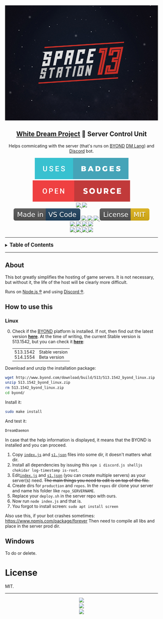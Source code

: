 
<p align="center">
  <img src="assets/Space_Station_13_logo_(space_bg).png" />
  <h2 align="center">
    <a href="https://github.com/frosty-dev/white-dream-main/">White Dream Project</a> 🤖 Server Control Unit
  </h2>

  <p align="center">Helps commicating with the server (that's runs on <a href="http://byond.com/">BYOND</a> <a href=" https://github.com/topics/byond?l=dm">DM Lang</a>) and <a href="https://discord.com/">Discord</a> bot.
  </p>
</p>

<p align="center">
  <a href="">
    <img src="assets/uses-badges.svg"/>
  </a>
  <a href="">
    <img src="assets/open-source.svg"/>
  </a>

  <br>

  <a href="https://forthebadge.com">
    <img src="https://forthebadge.com/images/badges/made-with-javascript.svg"/>
  </a>
  <a href="https://forthebadge.com">
    <img src="https://forthebadge.com/images/badges/made-with-markdown.svg"/>
  </a>

  <br>

  <a href="https://code.visualstudio.com/">
    <img src="assets/Made_in-VS_Code-1f425f.svg "/>
  </a>
  <a href="">
    <img src="https://badgen.net/github/checks/Gesugao-san/wdbot/master/ubuntu"/>
  </a>
  <a href="">
    <img src="https://badgen.net/github/checks/Gesugao-san/wdbot/master/windows"/>
  </a>
  <a href="">
    <img src="https://img.shields.io/snyk/vulnerabilities/github/Gesugao-san/wdbot"/>
  </a>
  <a href="https://opensource.org/licenses/MIT">
    <img src="assets/License-MIT-yellow.svg"/>
  </a>

  <br>

  <a href="">
    <img src="https://status.david-dm.org/gh/Gesugao-san/wdbot.svg"/>
  <a href="">
    <img src="https://status.david-dm.org/gh/Gesugao-san/wdbot.svg?type=dev"/>
  </a>
  <a href="https://crowdin.com/project/wdbot">
    <img src="https://badges.crowdin.net/wdbot/localized.svg"/>
  </a>
  <a href="https://github.com/Gesugao-san/wdbot/issues?q=is%3Apr+is%3Aclosed">
    <img src="https://img.shields.io/github/last-commit/Gesugao-san/wdbot"/>
  </a>

  <br>

  <a href="https://GitHub.com/Gesugao-san/wdbot/network/">
    <img src="https://img.shields.io/github/forks/Gesugao-san/wdbot.svg?style=social&label=Fork&maxAge=2592000"/>
  </a>
  <a href="https://GitHub.com/Gesugao-san/wdbot/stargazers/">
    <img src="https://img.shields.io/github/stars/Gesugao-san/wdbot.svg?style=social&label=Star&maxAge=2592000"/>
  </a>
  <a href="https://funclub.pro/">
    <img src="https://img.shields.io/website?down_color=red&down_message=offline&up_color=green&up_message=online&url=https://funclub.pro/"/>
  </a>
  <a href="https://discord.com/invite/bNrAW37">
    <img src="https://img.shields.io/discord/433622753350778890.svg?color=7289da&label=FUNCLUB&logo=discord&style=flat-square"/>
  </a>
</p>

---

<details>
<summary><strong><big>Table of Contents</big></strong></summary>

** [How to use this](#how-to-use-this)
*** [Linux](#linux)
*** [Windows](#windows)
** [License](#license)

</details>

---

## About

This bot greatly simplifies the hosting of game servers. It is not necessary, but without it, the life of the host will be clearly more difficult.

Runs on [Node.js ®](https://nodejs.org/) and using [Discord ®](https://discord.com/).

## How to use this

### Linux

0. Check if the [BYOND](http://byond.com/) platform is installed. If not, then find out the latest version **[here](https://secure.byond.com/download/)**.
    At the time of writing, the current Stable version is 513.1542, but you can check it <b><a href="http://www.byond.com/download/version.txt">here</a></b>:
    <table>
    <tr>
      <td>
        513.1542<br>
        514.1554
      </td>
      <td>
        Stable version<br>
        Beta version
      </td>
    </tr>
    </table>

Download and unzip the installation package:

```bash
wget http://www.byond.com/download/build/513/513.1542_byond_linux.zip
unzip 513.1542_byond_linux.zip
rm 513.1542_byond_linux.zip
cd byond/
```

Install it:

```bash
sudo make install
```

And test it:

```bash
DreamDaemon
```

In case that the help information is displayed, it means that the BYOND is installed and you can proceed.

1. Copy [`index.js`](/index.js) and [`s1.json`](servers/s1.json) files into some dir, it doesn't matters what dir.
2. Install all dependencies by issuing this `npm i discord.js shelljs chokidar log-timestamp is-root`.
3. Edit[`index.js`](/index.js) and [`s1.json`](servers/s1.json) (you can create multiple servers) as your server(s) need. ~~The main things you need to edit is on top of the file.~~
4. Create dirs for `production` and `repos`. In the `repos` dir clone your server and name his folder like `repo_SERVERNAME`.
5. Replace your `deploy.sh` in the server repo with ours.
6. Now run `node index.js` and that is.
7. You forgot to install screen: `sudo apt install screen`

Also use this, if your bot crashes sometimes: https://www.npmjs.com/package/forever
Then need to compile all libs and place in the server prod dir.

## Windows
To do or delete.

# License

MIT.

---

<p align="center">
  <a href="https://2ip.ua/ru/" title="Check your IP address">
    <img src="https://2ip.ua/service/ipimg/ip/small1.png">
  </a>
  <br>
  <img src="https://userbarkin.ru/proba/7.png">
  <br>
  <img src="https://2ip.io/bar/ip3.gif"/>
</p>
